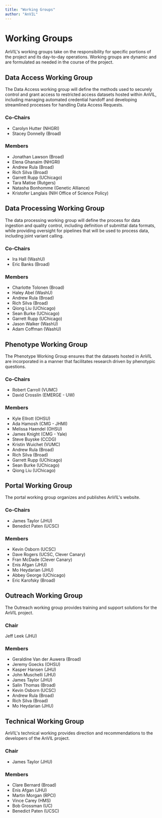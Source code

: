 ```yaml
---
title: "Working Groups"
author: "AnVIL"
---
```


# Working Groups

<hero small>AnVIL's working groups take on the responsibility for specific portions of the project and its day-to-day operations. Working groups are dynamic and are formulated as needed in the course of the project.</hero>

## Data Access Working Group
The Data Access working group will define the methods used to securely control and grant access to restricted access datasets hosted within AnVIL, including managing automated credential handoff and developing streamlined processes for handling Data Access Requests.

### Co-Chairs
- Carolyn Hutter (NHGRI)
- Stacey Donnelly (Broad)

### Members
- Jonathan Lawson (Broad)
- Elena Ghanaim (NHGRI)
- Andrew Rula (Broad)
- Rich Silva (Broad)
- Garrett Rupp (UChicago)
- Tara Matise (Rutgers)
- Natasha Bonhomme (Genetic Alliance)
- Kristofer Langlais (NIH Office of Science Policy)

## Data Processing Working Group
The data processing working group will define the process for data ingestion and quality control, including definition of submittal data formats, while providing oversight for pipelines that will be used to process data, including joint variant calling.

### Co-Chairs
- Ira Hall (WashU)
- Eric Banks (Broad)

### Members
- Charlotte Tolonen (Broad)
- Haley Abel (WashU)
- Andrew Rula (Broad)
- Rich Silva (Broad)
- Qiong Liu (UChicago)
- Sean Burke (UChicago)
- Garrett Rupp (UChicago)
- Jason Walker (WashU)
- Adam Coffman (WashU)

## Phenotype Working Group
The Phenotype Working Group ensures that the datasets hosted in AnVIL are incorporated in a manner that facilitates research driven by phenotypic questions.

### Co-Chairs
- Robert Carroll (VUMC)
- David Crosslin (EMERGE - UW)

### Members
- Kyle Ellrott (OHSU)
- Ada Hamosh (CMG - JHMI)
- Melissa Haendel (OHSU)
- James Knight (CMG - Yale)
- Steve Buyske (CCDG)
- Kristin Wuichet (VUMC)
- Andrew Rula (Broad)
- Rich Silva (Broad)
- Garrett Rupp (UChicago)
- Sean Burke (UChicago)
- Qiong Liu (UChicago)

## Portal Working Group
The portal working group organizes and publishes AnVIL's website.

### Co-Chairs
- James Taylor (JHU)
- Benedict Paten (UCSC)

### Members
- Kevin Osborn (UCSC)
- Dave Rogers (UCSC, Clever Canary)
- Fran McDade (Clever Canary)
- Enis Afgan (JHU)
- Mo Heydarian (JHU)
- Abbey George (UChicago)
- Eric Karofsky (Broad)

## Outreach Working Group
The Outreach working group provides training and support solutions for the AnVIL project.

### Chair
Jeff Leek (JHU)

### Members
- Geraldine Van der Auwera (Broad)
- Jeremy Goecks (OHSU)
- Kasper Hansen (JHU)
- John Muschelli (JHU)
- James Taylor (JHU)
- Salin Thomas (Broad)
- Kevin Osborn (UCSC)
- Andrew Rula (Broad)
- Rich Silva (Broad)
- Mo Heydarian (JHU)

## Technical Working Group
AnVIL's technical working provides direction and recommendations to the developers of the AnVIL project.

### Chair
- James Taylor (JHU)

### Members
- Clare Bernard (Broad)
- Enis Afgan (JHU)
- Martin Morgan (RPCI)
- Vince Carey (HMS)
- Bob Grossman (UC)
- Benedict Paten (UCSC)
